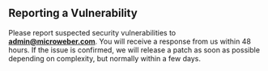 ## Reporting a Vulnerability

Please report suspected security vulnerabilities to
**[admin@microweber.com](mailto:admin@microweber.com)**. You will receive a response from
us within 48 hours. If the issue is confirmed, we will release a patch as soon
as possible depending on complexity, but normally within a few days.
